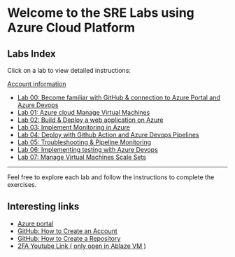 # Welcome to the SRE Labs using Azure Cloud Platform

## Labs Index

Click on a lab to view detailed instructions:

[Account information](VMs.md)

- [Lab 00: Become familiar with GitHub & connection to Azure Portal and Azure Devops](Instructions/Labs/AZ_SRE_lab_00.md)  
- [Lab 01: Azure cloud Manage Virtual Machines](Instructions/Labs/AZ_SRE_lab_01.md)  
- [Lab 02: Build & Deploy a web application on Azure](Instructions/Labs/AZ_SRE_lab_02.md)  
- [Lab 03: Implement Monitoring in Azure](Instructions/Labs/AZ_SRE_lab_03.md)  
- [Lab 04:  Deploy with Github Action and Azure Devops Pipelines](Instructions/Labs/AZ_SRE_lab_04.md)  
- [Lab 05: Troubleshooting & Pipeline Monitoring](Instructions/Labs/AZ_SRE_lab_05.md)  
- [Lab 06: Implementing testing with Azure Devops](Instructions/Labs/AZ_SRE_lab_06.md)  
- [Lab 07: Manage Virtual Machines Scale Sets](Instructions/Labs/AZ_SRE_lab_07.md)   

---

Feel free to explore each lab and follow the instructions to complete the exercises.


## Interesting links 
- [Azure portal](https://github.com/jruels/azure-sre)
- [GitHub: How to Create an Account](https://docs.github.com/en/get-started/start-your-journey/creating-an-account-on-github)  
- [GitHub: How to Create a Repository](https://docs.github.com/en/repositories/creating-and-managing-repositories/quickstart-for-repositories)
- [2FA Youtube Link ( only open in Ablaze VM )](https://www.youtube.com/watch?v=PtVAD4EDsQQ)
